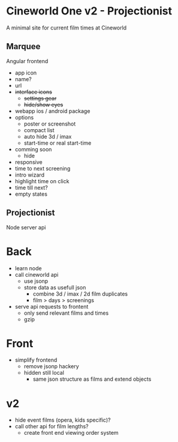 # Cineworld One v2 - Projectionist

A minimal site for current film times at Cineworld

## Marquee

Angular frontend

- app icon
- name?
- url
- ~~interface icons~~
	- ~~settings gear~~
	- ~~hide/show eyes~~
- webapp ios / android package
- options
	- poster or screenshot
	- compact list
	- auto hide 3d / imax
	- start-time or real start-time
- comming soon
	- hide
- responsive
- time to next screening
- intro wizard
- highlight time on click
- time till next? 
- empty states


## Projectionist 

Node server api

# Back

- learn node 
- call cineworld api
	- use jsonp
	- store data as usefull json
		- combine 3d / imax / 2d film duplicates
		- film > days > screenings
- serve api requests to frontent
	- only send relevant films and times
	- gzip

# Front

- simplify frontend
	- remove jsonp hackery
	- hidden still local
		- same json structure as films and extend objects

# v2 

- hide event films (opera, kids specific)?
- call other api for film lengths?
	- create front end viewing order system 
